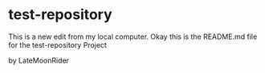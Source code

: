# test-repository

This is a new edit from my local computer.
Okay this is the README.md file for the test-repository Project

by LateMoonRider

























